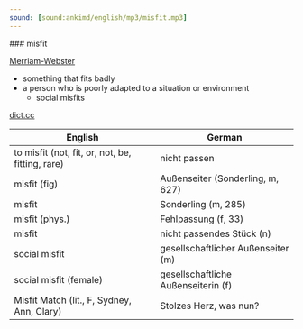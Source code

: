 ```yaml
---
sound: [sound:ankimd/english/mp3/misfit.mp3]
---
```


\### misfit

[Merriam-Webster](https://www.merriam-webster.com/dictionary/misfit)

- something that fits badly
- a person who is poorly adapted to a situation or environment
    - social misfits

[dict.cc](https://www.dict.cc/misfit)

| English        | German       |
| -------------- | ------------ |
| to misfit (not, fit, or, not, be, fitting, rare) | nicht passen |
| misfit (fig) | Außenseiter (Sonderling, m, 627) |
| misfit | Sonderling (m, 285) |
| misfit (phys.) | Fehlpassung (f, 33) |
| misfit | nicht passendes Stück (n) |
| social misfit | gesellschaftlicher Außenseiter (m) |
| social misfit (female) | gesellschaftliche Außenseiterin (f) |
| Misfit Match (lit., F, Sydney, Ann, Clary) | Stolzes Herz, was nun? |
